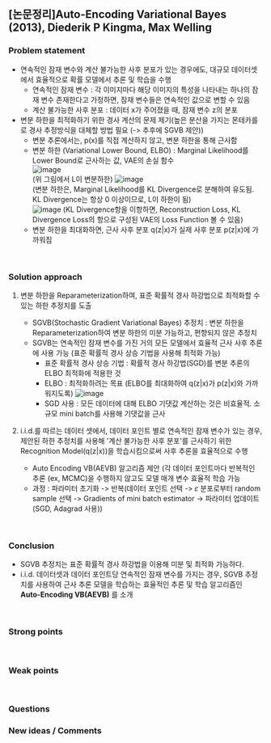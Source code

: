## [논문정리]Auto-Encoding Variational Bayes (2013), Diederik P Kingma, Max Welling

### Problem statement
- 연속적인 잠재 변수와 계산 불가능한 사후 분포가 있는 경우에도, 대규모 데이터셋에서 효율적으로 확률 모델에서 추론 및 학습을 수행
    - 연속적인 잠재 변수 : 각 이미지마다 해당 이미지의 특성을 나타내는 하나의 잠재 변수 존재한다고 가정하면, 잠재 변수들은 연속적인 값으로 변할 수 있음
    - 계산 불가능한 사후 분포 : 데이터 x가 주어졌을 때, 잠재 변수 z의 분포
- 변분 하한을 최적화하기 위한 경사 계산의 문제 제기(높은 분산을 가지는 몬테카를로 경사 추정방식을 대체할 방법 필요 (-> 추후에 SGVB 제안))
    - 변분 추론에서는, p(x)를 직접 계산하지 않고, 변분 하한을 통해 근사함
    - 변분 하한 (Variational Lower Bound, ELBO) : Marginal Likelihood를 Lower Bound로 근사하는 값, VAE의 손실 함수     
          ![image](https://github.com/user-attachments/assets/54872add-1d95-42bf-a8a0-252e2013fff9)   
          (위 그림에서 L이 변분하한)
          ![image](https://github.com/user-attachments/assets/5142a1ad-5ff6-4989-b9a2-969bc6f6284d)   
          (변분 하한은, Marginal Likelihood를 KL Divergence로 분해하여 유도됨. KL Divergence는 항상 0 이상이므로, L이 하한이 됨)   
          ![image](https://github.com/user-attachments/assets/b17a6b1b-53f8-4fa6-9942-d3d9876a3790)
          (KL Divergence항을 이항하면, Reconstruction Loss, KL Divergence Loss의 항으로 구성된 VAE의 Loss Function 볼 수 있음)
    - 변분 하한을 최대화하면, 근사 사후 분포 q(z|x)가 실제 사후 분포 p(z|x)에 가까워짐
<br>

### Solution approach
1) 변분 하한을 Reparameterization하여, 표준 확률적 경사 하강법으로 최적화할 수 있는 하한 추정치를 도출
   - SGVB(Stochastic Gradient Variational Bayes) 추정치 : 변분 하한을 Reparameterization하여 변분 하한의 미분 가능하고, 편향되지 않은 추정치
   - SGVB는 연속적인 잠재 변수를 가진 거의 모든 모델에서 효율적 근사 사후 추론에 사용 가능 (표준 확률적 경사 상승 기법을 사용해 최적화 가능)
     - 표준 확률적 경사 상승 기법 : 확률적 경사 하강법(SGD)를 변분 추론의 ELBO 최적화에 적용한 것
     - ELBO : 최적화하려는 목표 (ELBO를 최대화하여 q(z|x)가 p(z|x)와 가까워지도록) 
     ![image](https://github.com/user-attachments/assets/13e73c30-11c0-409c-8ff5-99f0aca6b70e)
     - SGD 사용 : 모든 데이터에 대해 ELBO 기댓값 계산하는 것은 비효율적. 소규모 mini batch를 사용해 기댓값을 근사
       
2) i.i.d.를 따르는 데이터 셋에서, 데이터 포인트 별로 연속적인 잠재 변수가 있는 경우, 제안된 하한 추정치를 사용해 '계산 불가능한 사후 분포'를 근사하기 위한 Recognition Model(q(z|x))을 학습시킴으로써 사후 추론을 효율적으로 수행
   - Auto Encoding VB(AEVB) 알고리즘 제안 (각 데이터 포인트마다 반복적인 추론 (ex, MCMC)을 수행하지 않고도 모델 매개 변수 효율적 학습 가능
   - 과정 : 파라미터 초기화 -> 반복(데이터 포인트 선택 -> 𝜀 분포로부터 random sample 선택 -> Gradients of mini batch estimator -> 파라미터 업데이트(SGD, Adagrad 사용))

<br>

### Conclusion
- SGVB 추정치는 표준 확률적 경사 하강법을 이용해 미분 및 최적화 가능하다.
- i.i.d. 데이터셋과 데이터 포인트당 연속적인 잠재 변수를 가지는 경우, SGVB 추정치를 사용하여 근사 추론 모델을 학습하는 효율적인 추론 및 학습 알고리즘인 **Auto-Encoding VB(AEVB)** 를 소개
   	  
<br>

### Strong points


<br>

### Weak points


<br>

### Questions


### New ideas / Comments
